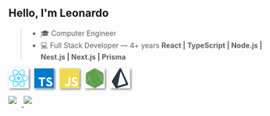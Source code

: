 ## Hello, I'm Leonardo

> - 🎓 Computer Engineer
> - 💻 Full Stack Developer — 4+ years **React | TypeScript | Node.js | Nest.js | Next.js | Prisma**

<a href="https://github.com/mayoral-leonardo">
  <img align="left" alt="React" height="40" width="40" src="https://raw.githubusercontent.com/devicons/devicon/master/icons/react/react-original.svg" style="margin: 0 10px 10px 0; filter: drop-shadow(2px 2px 2px gray);">
  <img align="left" alt="TypeScript" height="40" width="40" src="https://raw.githubusercontent.com/devicons/devicon/master/icons/typescript/typescript-plain.svg" style="margin: 0 10px 10px 0; filter: drop-shadow(2px 2px 2px gray);">
  <img align="left" alt="JavaScript" height="40" width="40" src="https://raw.githubusercontent.com/devicons/devicon/master/icons/javascript/javascript-plain.svg" style="margin: 0 10px 10px 0; filter: drop-shadow(2px 2px 2px gray);">
  <img align="left" alt="Node.js" height="40" width="40" src="https://raw.githubusercontent.com/devicons/devicon/master/icons/nodejs/nodejs-plain.svg" style="margin: 0 10px 10px 0; filter: drop-shadow(2px 2px 2px gray);">
  <img align="left" alt="Prisma" height="40" width="40" src="https://raw.githubusercontent.com/devicons/devicon/master/icons/prisma/prisma-original.svg" style="margin: 0 10px 10px 0; filter: drop-shadow(2px 2px 2px gray);">
</a>
<div style="clear: both;"></div>

<a href="mailto:mayoral.leonardo99@gmail.com">
  <img src="https://img.shields.io/badge/Gmail-D14836?style=for-the-badge&logo=gmail&logoColor=white" style="margin: 5px 10px 5px 0;">
</a>
<a href="https://www.linkedin.com/in/leonardo-mayoral-734415176/" target="_blank">
  <img src="https://img.shields.io/badge/-LinkedIn-%230077B5?style=for-the-badge&logo=linkedin&logoColor=white" style="margin: 5px 0;">
</a>
